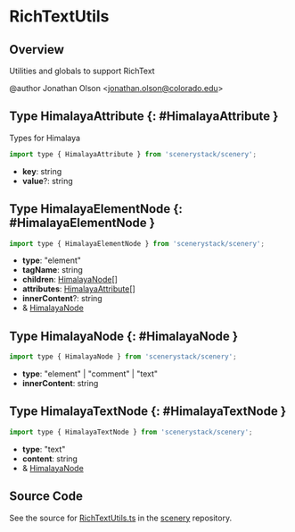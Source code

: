 # RichTextUtils

## Overview

Utilities and globals to support RichText

@author Jonathan Olson &lt;jonathan.olson@colorado.edu&gt;

## Type HimalayaAttribute {: #HimalayaAttribute }


Types for Himalaya

```js
import type { HimalayaAttribute } from 'scenerystack/scenery';
```
- **key**: <span style="color: hsla(calc(var(--md-hue) + 180deg),80%,40%,1);">string</span>
- **value**?: <span style="color: hsla(calc(var(--md-hue) + 180deg),80%,40%,1);">string</span>




## Type HimalayaElementNode {: #HimalayaElementNode }


```js
import type { HimalayaElementNode } from 'scenerystack/scenery';
```
- **type**: "element"
- **tagName**: <span style="color: hsla(calc(var(--md-hue) + 180deg),80%,40%,1);">string</span>
- **children**: [HimalayaNode](../scenery/RichTextUtils.md#HimalayaNode)[]
- **attributes**: [HimalayaAttribute](../scenery/RichTextUtils.md#HimalayaAttribute)[]
- **innerContent**?: <span style="color: hsla(calc(var(--md-hue) + 180deg),80%,40%,1);">string</span>
- &amp; [HimalayaNode](../scenery/RichTextUtils.md#HimalayaNode)




## Type HimalayaNode {: #HimalayaNode }


```js
import type { HimalayaNode } from 'scenerystack/scenery';
```
- **type**: "element" | "comment" | "text"
- **innerContent**: <span style="color: hsla(calc(var(--md-hue) + 180deg),80%,40%,1);">string</span>




## Type HimalayaTextNode {: #HimalayaTextNode }


```js
import type { HimalayaTextNode } from 'scenerystack/scenery';
```
- **type**: "text"
- **content**: <span style="color: hsla(calc(var(--md-hue) + 180deg),80%,40%,1);">string</span>
- &amp; [HimalayaNode](../scenery/RichTextUtils.md#HimalayaNode)




## Source Code

See the source for [RichTextUtils.ts](https://github.com/phetsims/scenery/blob/main/js/util/rich-text/RichTextUtils.ts) in the [scenery](https://github.com/phetsims/scenery) repository.
